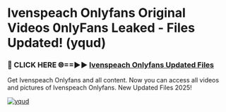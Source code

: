 # Ivenspeach Onlyfans Original Videos 0nlyFans Leaked - Files Updated! (yqud)

<h3>🔴 CLICK HERE 🌐==►► <a href="https://tinyurl.com/ehrbuxhb" rel="nofollow">Ivenspeach Onlyfans Updated Files</a></h3>

Get Ivenspeach Onlyfans and all content. Now you can access all videos and pictures of Ivenspeach Onlyfans. New Updated Files 2025!

[![yqud](https://i.imgur.com/lVYEuWS.gif)](https://tinyurl.com/ehrbuxhb)
